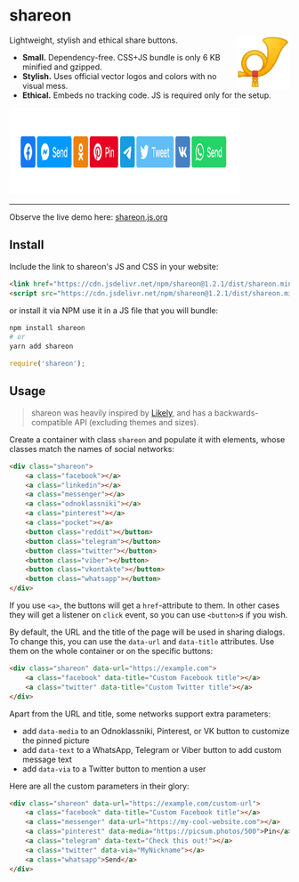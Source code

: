 # shareon

<img src="https://raw.githubusercontent.com/googlefonts/noto-emoji/master/png/128/emoji_u1f4ef.png" align="right" alt="Postal Horn emoji" width="96" height="96">

Lightweight, stylish and ethical share buttons.

- **Small.** Dependency-free. CSS+JS bundle is only 6 KB minified and gzipped.
- **Stylish.** Uses official vector logos and colors with no visual mess.
- **Ethical.** Embeds no tracking code. JS is required only for the setup.

<img src="https://raw.githubusercontent.com/NickKaramoff/shareon/master/docs/screen01@2x.png" height="156" width="416" alt="shareon example">

----
Observe the live demo here: [shareon.js.org](https://shareon.js.org)

## Install

Include the link to shareon's JS and CSS in your website:

```html
<link href="https://cdn.jsdelivr.net/npm/shareon@1.2.1/dist/shareon.min.css" rel="stylesheet">
<script src="https://cdn.jsdelivr.net/npm/shareon@1.2.1/dist/shareon.min.js" type="text/javascript"></script>
```

or install it via NPM use it in a JS file that you will bundle:

```sh
npm install shareon
# or
yarn add shareon
```

```js
require('shareon');
```

## Usage

> shareon was heavily inspired by [Likely](https://ilyabirman.net/projects/likely/),
  and has a backwards-compatible API (excluding themes and sizes).

Create a container with class `shareon` and populate it with elements, whose
classes match the names of social networks:

```html
<div class="shareon">
    <a class="facebook"></a>
    <a class="linkedin"></a>
    <a class="messenger"></a>
    <a class="odnoklassniki"></a>
    <a class="pinterest"></a>
    <a class="pocket"></a>
    <button class="reddit"></button>
    <button class="telegram"></button>
    <button class="twitter"></button>
    <button class="viber"></button>
    <button class="vkontakte"></button>
    <button class="whatsapp"></button>
</div>
```

If you use `<a>`, the buttons will get a `href`-attribute to them. In other cases
they will get a listener on `click` event, so you can use `<button>`s if you wish.

By default, the URL and the title of the page will be used in sharing dialogs.
To change this, you can use the `data-url` and `data-title` attributes. Use them
on the whole container or on the specific buttons:

```html
<div class="shareon" data-url="https://example.com">
    <a class="facebook" data-title="Custom Facebook title"></a>
    <a class="twitter" data-title="Custom Twitter title"></a>
</div>
```

Apart from the URL and title, some networks support extra parameters:

- add `data-media` to an Odnoklassniki, Pinterest, or VK button to customize the pinned picture
- add `data-text` to a WhatsApp, Telegram or Viber button to add custom message text
- add `data-via` to a Twitter button to mention a user

Here are all the custom parameters in their glory:

```html
<div class="shareon" data-url="https://example.com/custom-url">
    <a class="facebook" data-title="Custom Facebook title"></a>
    <a class="messenger" data-url="https://my-cool-website.com"></a>
    <a class="pinterest" data-media="https://picsum.photos/500">Pin</a>
    <a class="telegram" data-text="Check this out!"></a>
    <a class="twitter" data-via="MyNickname"></a>
    <a class="whatsapp">Send</a>
</div>
```
